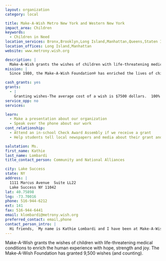 ```yaml
---
layout: organization
category: local

title: Make-A-Wish Metro New York and Western New York
impact_area: Children
keywords: 
  - Children in Need
location_services: Bronx,Brooklyn,Long Island,Manhattan,Queens,Staten Island,Outside NYC
location_offices: Long Island,Manhattan
website: www.metrony.wish.org

description: |
  Make-A-Wish grants the wishes of children with life-threatening medical conditions to enrich the human experience with hope, strength and joy.  The Make-A-Wish Foundation has granted 9,500 wishes (and counting).
mission: |
  Since 1980, the Make-A-Wish Foundation® has enriched the lives of children with life-threatening medical conditions through its wish-granting work. The Foundation's mission reflects the life-changing impact that a Make-A-Wish® experience has on children, families, referral sources, donors, sponsors, and entire communities.

cash_grants: yes
grants: 
  - |
    Granting wishes-The average cost of a wish is $7500 dollars.  100% of the grant will be used to make dreams come true for our special kids.
service_opp: no
services: 

learn: 
  - Make a presentation about our organization
  - Speak over the phone about our work
cont_relationship: 
  - Attend an in-school Check Award Assembly if we receive a grant
  - Help students tell local newspapers and media about their grant and/or project with us

salutation: Ms.
first_name: Kathie
last_name: Lombardi
title_contact_person: Community and National Alliances

city: Lake Success
state: NY
address: |
  1111 Marcus Avenue  Suite LL22  
  Lake Success NY 11042
lat: 40.75898
lng: -73.70016
phone: 516-944-6212
ext: 141
fax: 516-944-6441
email: klombardi@metrony.wish.org
preferred_contact: email,phone
contact_person_intro: |
  Hi friends,  My name is Kathie Lombardi and I have been at Make-A-Wish for nine years.  When a school or local organization calls our office, I give them information about what Make-A-Wish does, and how they can help.
---
```

Make-A-Wish grants the wishes of children with life-threatening medical conditions to enrich the human experience with hope, strength and joy.  The Make-A-Wish Foundation has granted 9,500 wishes (and counting).